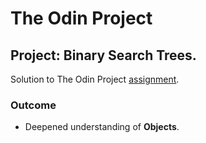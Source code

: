 # The Odin Project
## Project: Binary Search Trees.
Solution to The Odin Project [assignment](https://www.theodinproject.com/lessons/javascript-binary-search-trees).
### Outcome 
- Deepened understanding of **Objects**.